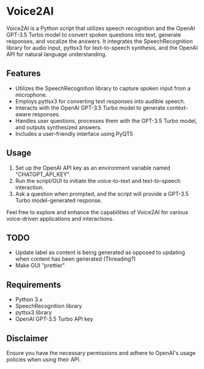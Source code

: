 # Voice2AI

Voice2AI is a Python script that utilizes speech recognition and the OpenAI GPT-3.5 Turbo model to convert spoken questions into text, generate responses, and vocalize the answers. It integrates the SpeechRecognition library for audio input, pyttsx3 for text-to-speech synthesis, and the OpenAI API for natural language understanding.


## Features

- Utilizes the SpeechRecognition library to capture spoken input from a microphone.
- Employs pyttsx3 for converting text responses into audible speech.
- Interacts with the OpenAI GPT-3.5 Turbo model to generate context-aware responses.
- Handles user questions, processes them with the GPT-3.5 Turbo model, and outputs synthesized answers.
- Includes a user-friendly interface using PyQT5

## Usage

1. Set up the OpenAI API key as an environment variable named "CHATGPT_API_KEY".
2. Run the script/GUI to initiate the voice-to-text and text-to-speech interaction.
3. Ask a question when prompted, and the script will provide a GPT-3.5 Turbo model-generated response.

Feel free to explore and enhance the capabilities of Voice2AI for various voice-driven applications and interactions.

## TODO
- Update label as content is being generated as opposed to updating when content has been generated (Threading?)
- Make GUI "prettier"

## Requirements

- Python 3.x
- SpeechRecognition library
- pyttsx3 library
- OpenAI GPT-3.5 Turbo API key

## Disclaimer

Ensure you have the necessary permissions and adhere to OpenAI's usage policies when using their API.
